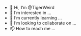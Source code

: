 - 👋 Hi, I’m @TigerWeird
- 👀 I’m interested in ...
- 🌱 I’m currently learning ...
- 💞️ I’m looking to collaborate on ...
- 📫 How to reach me ...

<!---
TigerWeird/TigerWeird is a ✨ special ✨ repository because its `README.md` (this file) appears on your GitHub profile.
You can click the Preview link to take a look at your changes.
--->
